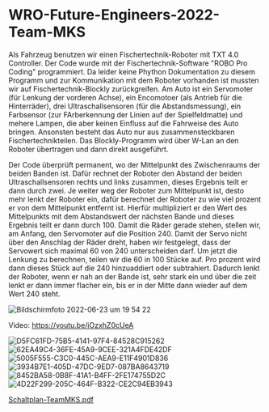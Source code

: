 # WRO-Future-Engineers-2022-Team-MKS

Als Fahrzeug benutzen wir einen Fischertechnik-Roboter mit TXT 4.0 Controller. Der Code wurde mit der Fischertechnik-Software "ROBO Pro Coding" programmiert. Da leider keine Phython Dokumentation zu diesem Programm und zur Kommunikation mit dem Roboter vorhanden ist mussten wir auf Fischertechnik-Blockly zurückgreifen.
Am Auto ist ein Servomoter (für Lenkung der vorderen Achse), ein Encomotoer (als Antrieb für die Hinterräder), drei Ultraschallsensoren (für die Abstandsmessung), ein Farbsensor (zur FArberkennung der Linien auf der Spielfeldmatte) und mehere Lampen, die aber keinen Einfluss auf die Fahrweise des Auto bringen. Ansonsten besteht das Auto nur aus zusammensteckbaren Fischertechnikteilen.
Das Blockly-Programm wird über W-Lan an den Roboter übertragen und dann direkt ausgeführt.

Der Code überprüft permanent, wo der Mittelpunkt des Zwischenraums der beiden Banden ist. Dafür rechnet der Roboter den Abstand der beiden Ultraschallsensoren rechts und links zusammen, dieses Ergebnis teilt er dann durch zwei.
Je weiter weg der Roboter zum Mittelpunkt ist, desto mehr lenkt der Roboter ein, dafür berechnet der Roboter zu wie viel prozent er von dem Mittelpunkt entfernt ist. Hierfür multipliziert er den Wert des Mittelpunkts mit dem Abstandswert der nächsten Bande und dieses Ergebnis teilt er dann durch 100.
Damit die Räder gerade stehen, stellen wir, am Anfang, den Servomoter auf die Position 240. Damit der Servo nicht über den Anschlag der Räder dreht, haben wir festgelegt, dass der Servowert sich maximal 60 von 240 unterscheiden darf. Um jetzt die Lenkung zu berechnen, teilen wir die 60 in 100 Stücke auf. Pro prozent wird dann dieses Stück auf die 240 hinzuaddiert oder subtrahiert. Dadurch lenkt der Roboter, wenn er nah an der Bande ist, sehr stark ein und über die zeit lenkt er dann immer flacher ein, bis er in der Mitte dann wieder auf dem Wert 240 steht.

![Bildschirmfoto 2022-06-23 um 19 54 22](https://user-images.githubusercontent.com/80636354/175364561-4b3d1245-0b31-495b-92c5-4162f39c649d.png)


Video: https://youtu.be/jOzxhZ0cUeA



![D5FC61FD-75B5-4141-97F4-84528C915262](https://user-images.githubusercontent.com/92917467/175514876-885f22a0-c331-491a-91dd-b67cf4c7bdbe.jpeg)
![62EA49C4-36FE-45A9-9CEE-321A4FDE42DF](https://user-images.githubusercontent.com/92917467/175514881-4ead435c-84a9-49dd-9f2d-f02f1950d4f8.jpeg)
![5005F555-C3C0-445C-AEA9-E11F4901D836](https://user-images.githubusercontent.com/92917467/175514882-a3e38f40-7f8d-4a4a-9bc2-7d3f011a4fc8.jpeg)
![3934B7E1-405D-47DC-9ED7-087BA8643719](https://user-images.githubusercontent.com/92917467/175514885-bae152b3-fae3-4526-8824-b0dc68f63e7f.jpeg)
![8452BA58-0B8F-41A1-B4FF-2FE174755D2C](https://user-images.githubusercontent.com/92917467/175514892-d0a1d54d-039e-4c54-8ed2-b9ad460fe42e.jpeg)
![4D22F299-205C-464F-B322-CE2C94EB3943](https://user-images.githubusercontent.com/92917467/175514895-c6d14799-1146-418c-9039-f18a5bebefbd.jpeg)


[Schaltplan-TeamMKS.pdf](https://github.com/NickTechMaster/WRO-Future-Engineers-2022-Team-MKS/files/8975653/Schaltplan-TeamMKS.pdf)


